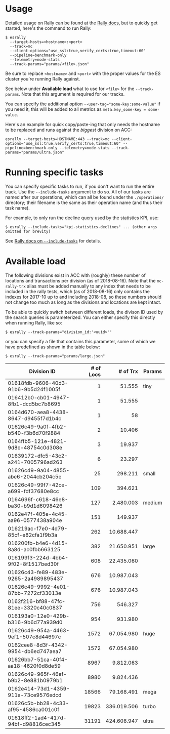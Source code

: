 # Usage

Detailed usage on Rally can be found at the [Rally docs](https://esrally.readthedocs.io/en/stable/quickstart.html),
but to quickly get started, here's the command to run Rally:

```
$ esrally
  --target-hosts=<hostname>:<port>
  --track=mc
  --client-options="use_ssl:true,verify_certs:true,timeout:60"
  --pipeline=benchmark-only
  --telemetry=node-stats
  --track-params="params/<file>.json" 
```

Be sure to replace `<hostname>` and `<port>` with the proper values for the ES cluster
you're running Rally against.

See below under **Available load** what to use for `<file>` for the `--track-params`. Note
that this argument is required for our tracks.

You can specify the additional option `--user-tag="some-key:some-value"` if you need it,
this will be added to all metrics as `meta.key_some-key = some-value`.

Here's an example for quick copy/paste-ing that only needs the hostname to be replaced and
runs against the _biggest_ division on ACC:

```
esrally --target-hosts=HOSTNAME:443 --track=mc --client-options="use_ssl:true,verify_certs:true,timeout:60" --pipeline=benchmark-only --telemetry=node-stats --track-params="params/ultra.json" 
```

# Running specific tasks

You can specify specific tasks to run, if you don't want to run the entire track. Use
the `--include-tasks` argument to do so. All of our tasks are named after our operations,
which can all be found under the `./operations/` directory; their filename is the same
as their operation name (and thus their task name).

For example, to only run the decline query used by the statistics KPI, use:

```
$ esrally --include-tasks="kpi-statistics-declines" ... (other args omitted for brevity)
```

See [Rally docs on `--include-tasks`](https://esrally.readthedocs.io/en/stable/command_line_reference.html#clr-include-tasks)
for details.



# Available load

The following divisions exist in ACC with (roughly) these number of locations
and transactions per division (as of 2018-08-16). Note that the `mc-rally-trx`
alias must be added manually to any index that needs to be included in the
rally tests, which (as of 2018-08-16) only contains the indexes for 2017-10 up
to and including 2018-08, so these numbers should not change too much as long
as the divisions and locations are kept intact.

To be able to quickly switch between different loads, the divison ID used by
the search queries is parameterized. You can either specify this directly
when running Rally, like so:

```
$ esrally --track-params="division_id:'<uuid>'"
```

or you can specify a file that contains this parameter, some of which we have
predefined as shown in the table below:

```
$ esrally --track-params="params/large.json"
```

| Division ID                          | # of Locs | # of Trx    | Params |
| ------------------------------------ | --------: | ----------: | ------ |
| 01618fdb-9606-40d3-91b6-9b5d24f1005f |         1 |      51.555 | tiny   |
| 016412b0-cb01-4947-8fb1-dcd5bc7b8695 |         1 |      51.555 |        |
| 0164d670-aea8-4438-8647-d9455f7d1b4c |         1 |          58 |        |
| 01626c49-9a0f-4fb2-b540-f3b6d70f9884 |         2 |      10.406 |        |
| 0164ffb5-121e-4821-9d8c-48754c0d308e |         3 |      19.937 |        |
| 01639172-dfc5-43c2-a241-7005796ad263 |         6 |      23.297 |        |
| 01626c49-9a04-4855-abe6-2044cb204c5e |        25 |     298.211 | small  |
| 01626c49-99f7-42ce-a699-fdf37680e8cc |       109 |     394.621 |        |
| 0164696f-c618-46e8-ba30-b9d1d6098426 |       127 |   2.480.003 | medium |
| 0162e47f-405e-4c45-aa96-0577438a904e |       151 |     149.937 |        |
| 016219ac-f7e0-4d79-85cf-e82cfa1f9b3a |       262 |  10.688.447 |        |
| 016200fb-b4e6-4d15-8a8d-ac0fbb663125 |       382 |  21.650.951 | large  |
| 016199f3-224d-4bb4-9f02-8f1517bed30f |       608 |  22.435.060 |        |
| 01626c43-fe89-483e-9265-2a4989895437 |       676 |  10.987.043 |        |
| 01626c49-9992-4e01-87bb-7272cf33013e |       676 |  10.987.043 |        |
| 0162f216-bf88-47fc-81ee-3320c40c0837 |       756 |     546.327 |        |
| 016193a0-12e0-429b-b316-9b6d77a939d0 |       954 |     931.980 |        |
| 01626c49-954a-4463-9ef1-507c8d44697c |      1572 |  67.054.980 | huge   |
| 0162cee8-8d3f-4342-9954-db6ed747aea7 |      1572 |  67.054.980 |        |
| 01626bb7-51ca-40f4-aa18-4620f0d8de59 |      8967 |   9.812.063 |        |
| 01626c49-965f-46ef-b9b2-8e881b0979b1 |      8980 |   9.824.436 |        |
| 0162e414-73d1-4359-911a-73ce9576edcd |     18566 |  79.168.491 | mega   |
| 01626c5b-bb28-4c33-af95-4586ca001c0f |     19823 | 336.019.506 | turbo  |
| 01618ff2-1ad4-417d-94bf-d98816cec345 |     31191 | 424.608.947 | ultra  |



